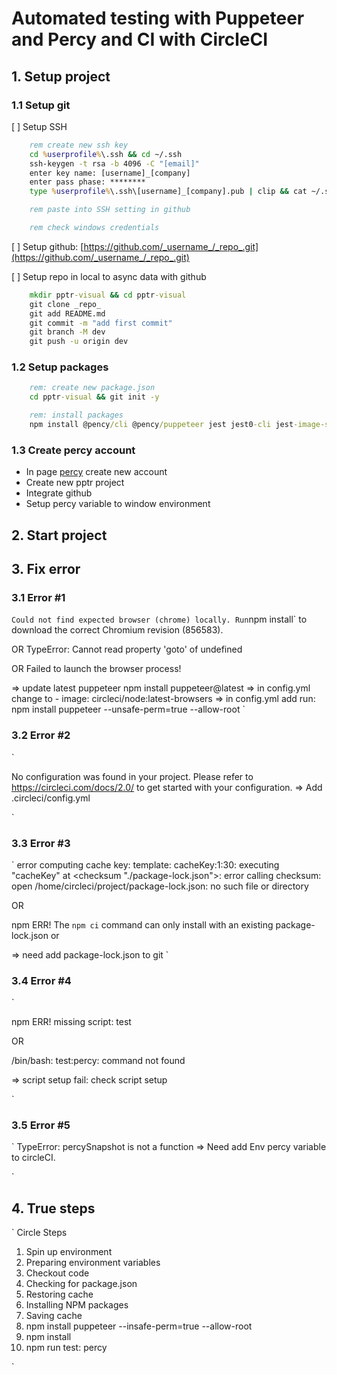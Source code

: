 # Automated testing with Puppeteer and Percy and CI with CircleCI

## 1. Setup project

### 1.1 Setup git

[ ] Setup SSH

```bat
    rem create new ssh key
    cd %userprofile%\.ssh && cd ~/.ssh
    ssh-keygen -t rsa -b 4096 -C "[email]"
    enter key name: [username]_[company]
    enter pass phase: ********
    type %userprofile%\.ssh\[username]_[company].pub | clip && cat ~/.ssh [username]_[company].pub | pbcopy

    rem paste into SSH setting in github

    rem check windows credentials

```

[ ] Setup github: [https://github.com/_username_/_repo_.git](https://github.com/_username_/_repo_.git)

[ ] Setup repo in local to async data with github

```bat
    mkdir pptr-visual && cd pptr-visual
    git clone _repo_
    git add README.md
    git commit -m "add first commit"
    git branch -M dev
    git push -u origin dev
```

### 1.2 Setup packages

```bat
    rem: create new package.json
    cd pptr-visual && git init -y

    rem: install packages
    npm install @pency/cli @pency/puppeteer jest jest0-cli jest-image-snapshot prettier puppeteer
```

### 1.3 Create percy account

- In page [percy](https://percy.io/) create new account
- Create new pptr project
- Integrate github
- Setup percy variable to window environment

## 2. Start project

## 3. Fix error

### 3.1 Error #1

`
Could not find expected browser (chrome) locally. Run `npm install` to download the correct Chromium revision (856583).

OR
TypeError: Cannot read property 'goto' of undefined

OR
Failed to launch the browser process!

=> update latest puppeteer npm install puppeteer@latest
=> in config.yml change to - image: circleci/node:latest-browsers
=> in config.yml add run: npm install puppeteer --unsafe-perm=true --allow-root
`

### 3.2 Error #2

`

No configuration was found in your project. Please refer to https://circleci.com/docs/2.0/ to get started with your configuration.
=> Add .circleci/config.yml

`

### 3.3 Error #3

`
error computing cache key: template: cacheKey:1:30: executing "cacheKey" at \<checksum "./package-lock.json">: error calling checksum: open /home/circleci/project/package-lock.json: no such file or directory

OR

npm ERR! The `npm ci` command can only install with an existing package-lock.json or

=> need add package-lock.json to git
`

### 3.4 Error #4

`

npm ERR! missing script: test

OR

/bin/bash: test:percy: command not found

=> script setup fail: check script setup

`

### 3.5 Error #5

`
TypeError: percySnapshot is not a function
=> Need add Env percy variable to circleCI.

`

## 4. True steps

`
Circle Steps

1. Spin up environment
2. Preparing environment variables
3. Checkout code
4. Checking for package.json
5. Restoring cache
6. Installing NPM packages
7. Saving cache
8. npm install puppeteer --insafe-perm=true --allow-root
9. npm install
10. npm run test: percy

`
